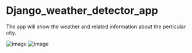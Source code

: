 # Django_weather_detector_app
The app will show the weather and related information about the perticular city.


![image](https://user-images.githubusercontent.com/69701810/199312301-9910d822-9075-4149-aeeb-ed6872de3868.png)
![image](https://user-images.githubusercontent.com/69701810/199312461-2f6b3a54-df3e-4edc-ac08-03ce6343955d.png)

